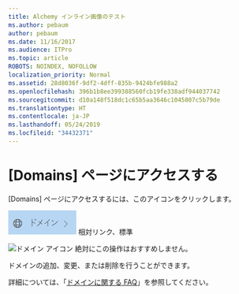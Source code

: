 ```yaml
---
title: Alchemy インライン画像のテスト
ms.author: pebaum
author: pebaum
ms.date: 11/16/2017
ms.audience: ITPro
ms.topic: article
ROBOTS: NOINDEX, NOFOLLOW
localization_priority: Normal
ms.assetid: 28d8036f-9df2-4dff-835b-9424bfe988a2
ms.openlocfilehash: 396b1b8ee399388560fcb19fe338adf944037742
ms.sourcegitcommit: d10a148f518dc1c65b5aa3646c1045807c5b79de
ms.translationtype: HT
ms.contentlocale: ja-JP
ms.lasthandoff: 05/24/2019
ms.locfileid: "34432371"
---
```

# <a name="access-the-domains-page"></a>[Domains] ページにアクセスする

[Domains] ページにアクセスするには、このアイコンをクリックします。
  
![[Domains] アイコン](media/e8377292-1d1f-4b45-a91d-05eb2914519c.png) 相対リンク、標準 <br>

![ドメイン アイコン](https://raw.githubusercontent.com/MicrosoftDocs/OfficeDocs-AlchemyInsights-pr/master/AlchemyInsights/media/e8377292-1d1f-4b45-a91d-05eb2914519c.png?token=AHYLATAHVU55ARRXLIVCPBS46GHQ6) 絶対にこの操作はおすすめしません。
  
ドメインの追加、変更、または削除を行うことができます。
  
詳細については、「[ドメインに関する FAQ](https://support.office.com/article/1272bad0-4bd4-4796-8005-67d6fb3afc5a.aspx)」を参照してください。
  

